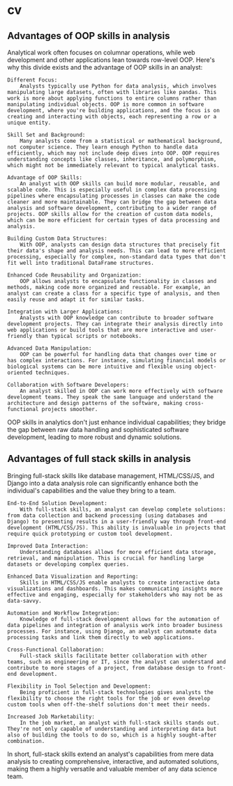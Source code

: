 # cv

## Advantages of OOP skills in analysis

Analytical work often focuses on columnar operations, while web development and other applications lean towards row-level OOP. Here's why this divide exists and the advantage of OOP skills in an analyst:

    Different Focus:
        Analysts typically use Python for data analysis, which involves manipulating large datasets, often with libraries like pandas. This work is more about applying functions to entire columns rather than manipulating individual objects. OOP is more common in software development, where you're building applications, and the focus is on creating and interacting with objects, each representing a row or a unique entity.

    Skill Set and Background:
        Many analysts come from a statistical or mathematical background, not computer science. They learn enough Python to handle data efficiently, which may not include deep dives into OOP. OOP requires understanding concepts like classes, inheritance, and polymorphism, which might not be immediately relevant to typical analytical tasks.

    Advantage of OOP Skills:
        An analyst with OOP skills can build more modular, reusable, and scalable code. This is especially useful in complex data processing pipelines where encapsulating processes in classes can make the code cleaner and more maintainable. They can bridge the gap between data analysis and software development, contributing to a wider range of projects. OOP skills allow for the creation of custom data models, which can be more efficient for certain types of data processing and analysis.

    Building Custom Data Structures:
        With OOP, analysts can design data structures that precisely fit their data's shape and analysis needs. This can lead to more efficient processing, especially for complex, non-standard data types that don't fit well into traditional DataFrame structures.

    Enhanced Code Reusability and Organization:
        OOP allows analysts to encapsulate functionality in classes and methods, making code more organized and reusable. For example, an analyst can create a class for a specific type of analysis, and then easily reuse and adapt it for similar tasks.

    Integration with Larger Applications:
        Analysts with OOP knowledge can contribute to broader software development projects. They can integrate their analysis directly into web applications or build tools that are more interactive and user-friendly than typical scripts or notebooks.

    Advanced Data Manipulation:
        OOP can be powerful for handling data that changes over time or has complex interactions. For instance, simulating financial models or biological systems can be more intuitive and flexible using object-oriented techniques.

    Collaboration with Software Developers:
        An analyst skilled in OOP can work more effectively with software development teams. They speak the same language and understand the architecture and design patterns of the software, making cross-functional projects smoother.

OOP skills in analytics don't just enhance individual capabilities; they bridge the gap between raw data handling and sophisticated software development, leading to more robust and dynamic solutions.

## Advantages of full stack skills in analysis

Bringing full-stack skills like database management, HTML/CSS/JS, and Django into a data analysis role can significantly enhance both the individual's capabilities and the value they bring to a team.

    End-to-End Solution Development:
        With full-stack skills, an analyst can develop complete solutions: from data collection and backend processing (using databases and Django) to presenting results in a user-friendly way through front-end development (HTML/CSS/JS). This ability is invaluable in projects that require quick prototyping or custom tool development.

    Improved Data Interaction:
        Understanding databases allows for more efficient data storage, retrieval, and manipulation. This is crucial for handling large datasets or developing complex queries.

    Enhanced Data Visualization and Reporting:
        Skills in HTML/CSS/JS enable analysts to create interactive data visualizations and dashboards. This makes communicating insights more effective and engaging, especially for stakeholders who may not be as data-savvy.

    Automation and Workflow Integration:
        Knowledge of full-stack development allows for the automation of data pipelines and integration of analysis work into broader business processes. For instance, using Django, an analyst can automate data processing tasks and link them directly to web applications.

    Cross-Functional Collaboration:
        Full-stack skills facilitate better collaboration with other teams, such as engineering or IT, since the analyst can understand and contribute to more stages of a project, from database design to front-end development.

    Flexibility in Tool Selection and Development:
        Being proficient in full-stack technologies gives analysts the flexibility to choose the right tools for the job or even develop custom tools when off-the-shelf solutions don't meet their needs.

    Increased Job Marketability:
        In the job market, an analyst with full-stack skills stands out. They're not only capable of understanding and interpreting data but also of building the tools to do so, which is a highly sought-after combination.

In short, full-stack skills extend an analyst's capabilities from mere data analysis to creating comprehensive, interactive, and automated solutions, making them a highly versatile and valuable member of any data science team.
